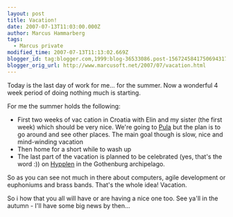 ```yaml
---
layout: post
title: Vacation!
date: 2007-07-13T11:03:00.000Z
author: Marcus Hammarberg
tags:
  - Marcus private
modified_time: 2007-07-13T11:13:02.669Z
blogger_id: tag:blogger.com,1999:blog-36533086.post-1567245841750694317
blogger_orig_url: http://www.marcusoft.net/2007/07/vacation.html
---
```


Today is the last day of work for me... for the summer. Now a wonderful
4 week period of doing nothing much is starting.

For me the summer holds the following:

- First two weeks of vac cation in Croatia with Elin and my sister
    (the first week) which should be very nice. We're going to
    [Pula](http://www.mapquest.com/maps/map.adp?city=Pula&state=&country=croatia&size=big)
    but the plan is to go around and see other places. The main goal
    though is slow, nice and mind-winding vacation
- Then home for a short while to wash up
- The last part of the vacation is planned to be celebrated (yes,
    that's the word :)) on
    [Hypplen](http://www.hitta.se/ViewDetailsPlace.aspx?SearchType=4&wflWhite=1a1b&wflPink=4a&vad=&var=aspev%e4gen&StreetNumberId=102148838)
    in the Gothenburg archipelago.

So as you can see not much in there about computers, agile development
or euphoniums and brass bands. That's the whole idea! Vacation.

So i how that you all will have or are having a nice one too. See ya'll
in the autumn - I'll have some big news by then...
